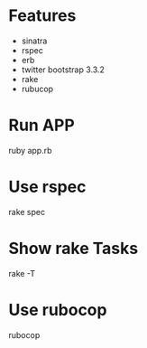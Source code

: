 # Features
- sinatra
- rspec
- erb
- twitter bootstrap 3.3.2
- rake
- rubucop


# Run APP
ruby app.rb

# Use rspec
rake spec

# Show rake Tasks
rake -T

# Use rubocop
rubocop
